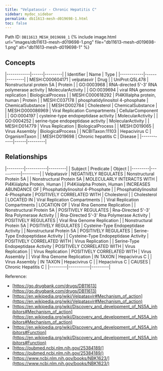 ```yaml
---
title: "Velpatasvir - Chronic Hepatitis C"
sidebar: mydoc_sidebar
permalink: db11613-mesh-d019698-1.html
toc: false 
---
```



Path ID: `DB11613_MESH_D019698_1`
{% include image.html url="images/db11613-mesh-d019698-1.png" file="db11613-mesh-d019698-1.png" alt="db11613-mesh-d019698-1" %}

## Concepts

|------------|------|---------|
| Identifier | Name | Type    |
|------------|------|---------|
| MESH:C000604171 | velpatasvir | Drug |
| UniProt:Q5L478 | Nonstructural protein 5A | Protein |
| GO:0003968 | RNA-directed 5'-3' RNA polymerase activity | MolecularActivity |
| GO:0039694 | viral RNA genome replication | BiologicalProcess |
| MESH:C000618292 | PI4KIIIalpha protein, human | Protein |
| MESH:C037178 | phosphatidylinositol 4-phosphate | ChemicalSubstance |
| MESH:D002784 | Cholesterol | ChemicalSubstance |
| MESH:D000086969 | Viral Replication Compartments | CellularComponent |
| GO:0004197 | cysteine-type endopeptidase activity | MolecularActivity |
| GO:0004252 | serine-type endopeptidase activity | MolecularActivity |
| MESH:D014779 | Virus Replication | BiologicalProcess |
| MESH:D019065 | Virus Assembly | BiologicalProcess |
| NCBITaxon:11103 | Hepacivirus C | OrganismTaxon |
| MESH:D019698 | Chronic hepatitis C | Disease |
|------------|------|---------|

## Relationships

|---------|-----------|---------|
| Subject | Predicate | Object  |
|---------|-----------|---------|
| Velpatasvir | NEGATIVELY REGULATES | Nonstructural Protein 5A |
| Nonstructural Protein 5A | MOLECULARLY INTERACTS WITH | Pi4Kiiialpha Protein, Human |
| Pi4Kiiialpha Protein, Human | INCREASES ABUNDANCE OF | Phosphatidylinositol 4-Phosphate |
| Phosphatidylinositol 4-Phosphate | POSITIVELY CORRELATED WITH | Cholesterol |
| Cholesterol | LOCATED IN | Viral Replication Compartments |
| Viral Replication Compartments | LOCATION OF | Viral Rna Genome Replication |
| Nonstructural Protein 5A | POSITIVELY REGULATES | Rna-Directed 5'-3' Rna Polymerase Activity |
| Rna-Directed 5'-3' Rna Polymerase Activity | POSITIVELY REGULATES | Viral Rna Genome Replication |
| Nonstructural Protein 5A | POSITIVELY REGULATES | Cysteine-Type Endopeptidase Activity |
| Nonstructural Protein 5A | POSITIVELY REGULATES | Serine-Type Endopeptidase Activity |
| Cysteine-Type Endopeptidase Activity | POSITIVELY CORRELATED WITH | Virus Replication |
| Serine-Type Endopeptidase Activity | POSITIVELY CORRELATED WITH | Virus Replication |
| Virus Replication | POSITIVELY CORRELATED WITH | Virus Assembly |
| Viral Rna Genome Replication | IN TAXON | Hepacivirus C |
| Virus Assembly | IN TAXON | Hepacivirus C |
| Hepacivirus C | CAUSES | Chronic Hepatitis C |
|---------|-----------|---------|

Reference: 
  - [https://go.drugbank.com/drugs/DB11613](https://go.drugbank.com/drugs/DB11613)
  - [https://en.wikipedia.org/wiki/Velpatasvir#Mechanism_of_action](https://en.wikipedia.org/wiki/Velpatasvir#Mechanism_of_action)
  - [https://en.wikipedia.org/wiki/Discovery_and_development_of_NS5A_inhibitors#Mechanism_of_action](https://en.wikipedia.org/wiki/Discovery_and_development_of_NS5A_inhibitors#Mechanism_of_action)
  - [https://en.wikipedia.org/wiki/Discovery_and_development_of_NS5A_inhibitors#Function](https://en.wikipedia.org/wiki/Discovery_and_development_of_NS5A_inhibitors#Function)
  - [https://pubmed.ncbi.nlm.nih.gov/25384189/](https://pubmed.ncbi.nlm.nih.gov/25384189/)
  - [https://www.ncbi.nlm.nih.gov/books/NBK1623/](https://www.ncbi.nlm.nih.gov/books/NBK1623/)

